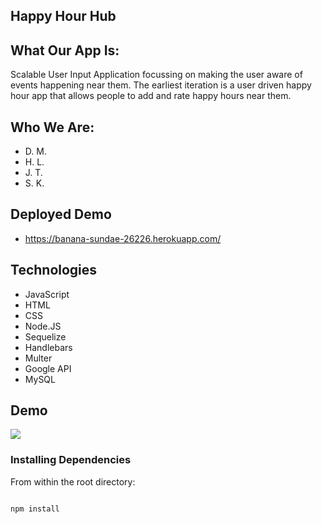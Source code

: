 ## Happy Hour Hub

## What Our App Is:

Scalable User Input Application focussing on making the user aware of events happening near them. The earliest iteration is a user driven happy hour app that allows people to add and rate happy hours near them.

## Who We Are:
* D. M.
* H. L.
* J. T.
* S. K.

## Deployed Demo

* https://banana-sundae-26226.herokuapp.com/

## Technologies

* JavaScript
* HTML
* CSS
* Node.JS
* Sequelize
* Handlebars
* Multer
* Google API
* MySQL

## Demo

![](P2-demo.gif)

### Installing Dependencies

From within the root directory:

```sh

npm install

```

